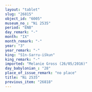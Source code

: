 ```yaml
---
layout: "tablet"
slug: "26815"
object_id: "6005"
museum_no_: "Ni 2535"
period: "ENB"
day_remark: "-"
month: "IX"
month_remark: "-"
year: "3"
year_remark: "-"
king: "Sîn-šarru-iškun"
king_remark: "-"
imported: "Melanie Gross (26/05/2016)"
day_babylonian_: "28"
place_of_issue_remark: "no place"
title: "Ni 2535"
previous_item: "26818"
---
```

